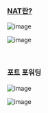 ### [NAT란?](https://www.youtube.com/watch?v=Qle5cfCcuEY)

![image](https://github.com/user-attachments/assets/d5b0bcfe-d463-4484-97a5-3b7eb62aabc5)

![image](https://github.com/user-attachments/assets/930f0e60-bb97-48ab-aecd-ebb85bbf1941)

&nbsp;

### 포트 포워딩

![image](https://github.com/user-attachments/assets/7dcf5aaa-b38c-4d3a-87c5-54917587725f)

![image](https://github.com/user-attachments/assets/751f9b1d-4a6c-44c6-a4b6-34bfece4fe68)
